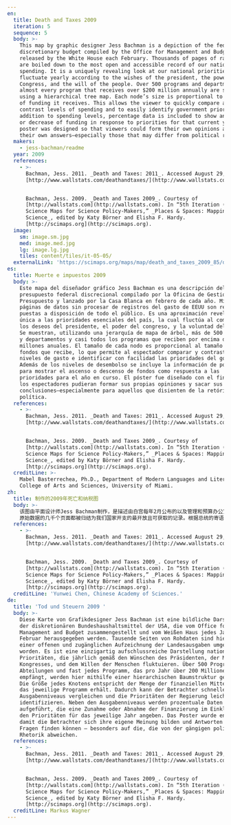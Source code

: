 ```yaml
---
en:
  title: Death and Taxes 2009
  iteration: 5
  sequence: 5
  body: >-
    This map by graphic designer Jess Bachman is a depiction of the federal
    discretionary budget compiled by the Office for Management and Budget and
    released by the White House each February. Thousands of pages of raw data
    are boiled down to the most open and accessible record of our nation’s
    spending. It is a uniquely revealing look at our national priorities that
    fluctuate yearly according to the wishes of the president, the power of
    Congress, and the will of the people. Over 500 programs and departments and
    almost every program that receives over $200 million annually are shown
    using a hierarchical tree map. Each node’s size is proportional to the size
    of funding it receives. This allows the viewer to quickly compare and
    contrast levels of spending and to easily identify government priorities. In
    addition to spending levels, percentage data is included to show an increase
    or decrease of funding in response to priorities for that current year. The
    poster was designed so that viewers could form their own opinions and derive
    their own answers—especially those that may differ from political rhetoric.
  makers:
    - jess-bachman/readme
  year: 2009
  references:
    - >-
      Bachman, Jess. 2011. _Death and Taxes: 2011_. Accessed August 29, 2011.
      [http://www.wallstats.com/deathandtaxes/](http://www.wallstats.com/deathandtaxes/).


      Bachman, Jess. 2009. _Death and Taxes 2009_. Courtesy of
      [http://wallstats.com](http://wallstats.com). In “5th Iteration (2009):
      Science Maps for Science Policy-Makers,” _Places & Spaces: Mapping
      Science_, edited by Katy Börner and Elisha F. Hardy.
      [http://scimaps.org](http://scimaps.org).
  image:
    sm: image.sm.jpg
    med: image.med.jpg
    lg: image.lg.jpg
    tiles: content/tiles/it-05-05/
  externalLink: 'https://scimaps.org/maps/map/death_and_taxes_2009_85/detail'
es:
  title: Muerte e impuestos 2009
  body: >-
    Este mapa del diseñador gráfico Jess Bachman es una descripción del
    presupuesto federal discrecional compilado por la Oficina de Gestión y
    Presupuesto y lanzado por la Casa Blanca en febrero de cada año. Miles de
    páginas de datos sin procesar de registros del gasto de EEUU son resumidas y
    puestas a disposición de todo el público. Es una aproximación reveladora y
    única a las prioridades esenciales del país, la cual fluctúa al compás de
    los deseos del presidente, el poder del congreso, y la voluntad del pueblo.
    Se muestran, utilizando una jerarquía de mapa de árbol, más de 500 programas
    y departamentos y casi todos los programas que reciben por encima dá $200
    millones anuales. El tamaño de cada nodo es proporcional al tamaño de los
    fondos que recibe, lo que permite al espectador comparar y contrastar los
    niveles de gasto e identificar con facilidad las prioridades del gobierno.
    Además de los niveles de desembolso se incluye la información de porcentajes
    para mostrar el ascenso o descenso de fondos como respuesta a las
    prioridades para el año en curso. El póster fue diseñado con el fin de que
    los espectadores pudieran formar sus propias opiniones y sacar sus propias
    conclusiones—especialmente para aquellos que disienten de la retórica
    política.
  references:
    - >-
      Bachman, Jess. 2011. _Death and Taxes: 2011_. Accessed August 29, 2011.
      [http://www.wallstats.com/deathandtaxes/](http://www.wallstats.com/deathandtaxes/).


      Bachman, Jess. 2009. _Death and Taxes 2009_. Courtesy of
      [http://wallstats.com](http://wallstats.com). In “5th Iteration (2009):
      Science Maps for Science Policy-Makers,” _Places & Spaces: Mapping
      Science_, edited by Katy Börner and Elisha F. Hardy.
      [http://scimaps.org](http://scimaps.org).
  creditLine: >-
    Mabel Basterrechea, Ph.D., Department of Modern Languages and Literatures,
    College of Arts and Sciences, University of Miami.
zh:
  title: 制作的2009年死亡和纳税图
  body: >-
    该图由平面设计师Jess Bachman制作，是描述由白宫每年2月公布的以及管理和预算办公室编辑的联邦弹性预算。
    原始数据的几千个页面都被归结为我们国家开支的最开放且可获取的记录。根据总统的寄语、国会的权利，以及人民的意愿，它独有地揭示了我们国家的重点，它们会随着时间发生波动。通过采用分层树图，该图展示了每年超过500个项目和部门，以及几乎每个项目收到的超过2亿美元的资金。每个节点的大小与它所接到的资助规模成比例。这使观察者很快地比较和对比不同层次的开支，并更容易识别出政府的重点。除了开支层次以外，还包括了显示本年度重点所获得的资助的增长或减少的百分率数据。所设计的海报让观察者能够形成他们自己的观点并得出他们自己的答案——特别是那些可能与政治言辞不同的观点。
  references:
    - >-
      Bachman, Jess. 2011. _Death and Taxes: 2011_. Accessed August 29, 2011.
      [http://www.wallstats.com/deathandtaxes/](http://www.wallstats.com/deathandtaxes/).


      Bachman, Jess. 2009. _Death and Taxes 2009_. Courtesy of
      [http://wallstats.com](http://wallstats.com). In “5th Iteration (2009):
      Science Maps for Science Policy-Makers,” _Places & Spaces: Mapping
      Science_, edited by Katy Börner and Elisha F. Hardy.
      [http://scimaps.org](http://scimaps.org).
  creditLine: 'Yunwei Chen, Chinese Academy of Sciences.'
de:
  title: 'Tod und Steuern 2009 '
  body: >-
    Diese Karte von Grafikdesigner Jess Bachman ist eine bildliche Darstellung
    der diskretionären Bundeshaushaltsmittel der USA, die vom Office for
    Management and Budget zusammengestellt und vom Weißen Haus jedes Jahr im
    Februar herausgegeben werden. Tausende Seiten von Rohdaten sind hier zu
    einer offenen und zugänglichen Aufzeichnung der Landesausgaben umgewandelt
    worden. Es ist eine einzigartig aufschlussreiche Darstellung nationaler
    Prioritäten, die jährlich gemäß den Wünschen des Präsidenten, der Macht des
    Kongresses, und dem Willen der Menschen fluktuieren. Über 500 Programme und
    Abteilungen und fast jedes Programm, das pro Jahr über 200 Millionen $
    empfängt, werden hier mithilfe einer hierarchischen Baumstruktur gezeigt.
    Die Größe jedes Knotens entspricht der Menge der finanziellen Mittel, die
    das jeweilige Programm erhält. Dadurch kann der Betrachter schneller die
    Ausgabenniveaus vergleichen und die Prioritäten der Regierung leichter
    identifizieren. Neben den Ausgabenniveaus werden prozentuale Daten
    aufgeführt, die eine Zunahme oder Abnahme der Finanzierung im Einklang mit
    den Prioritäten für das jeweilige Jahr angeben. Das Poster wurde entworfen,
    damit die Betrachter sich ihre eigene Meinung bilden und Antworten auf ihre
    Fragen finden können — besonders auf die, die von der gängigen politischen
    Rhetorik abweichen.
  references:
    - >-
      Bachman, Jess. 2011. _Death and Taxes: 2011_. Accessed August 29, 2011.
      [http://www.wallstats.com/deathandtaxes/](http://www.wallstats.com/deathandtaxes/).


      Bachman, Jess. 2009. _Death and Taxes 2009_. Courtesy of
      [http://wallstats.com](http://wallstats.com). In “5th Iteration (2009):
      Science Maps for Science Policy-Makers,” _Places & Spaces: Mapping
      Science_, edited by Katy Börner and Elisha F. Hardy.
      [http://scimaps.org](http://scimaps.org).
  creditLine: Markus Wagner
---
```

